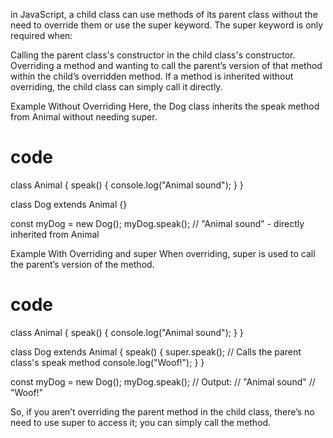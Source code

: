 in JavaScript, a child class can use methods of its parent class without the need to override them or use the super keyword. The super keyword is only required when:

Calling the parent class's constructor in the child class's constructor.
Overriding a method and wanting to call the parent’s version of that method within the child’s overridden method.
If a method is inherited without overriding, the child class can simply call it directly.

Example Without Overriding
Here, the Dog class inherits the speak method from Animal without needing super.

# code

class Animal {
speak() {
console.log("Animal sound");
}
}

class Dog extends Animal {}

const myDog = new Dog();
myDog.speak(); // "Animal sound" - directly inherited from Animal

Example With Overriding and super
When overriding, super is used to call the parent’s version of the method.

# code

class Animal {
speak() {
console.log("Animal sound");
}
}

class Dog extends Animal {
speak() {
super.speak(); // Calls the parent class's speak method
console.log("Woof!");
}
}

const myDog = new Dog();
myDog.speak();
// Output:
// "Animal sound"
// "Woof!"

So, if you aren’t overriding the parent method in the child class, there’s no need to use super to access it; you can simply call the method.
